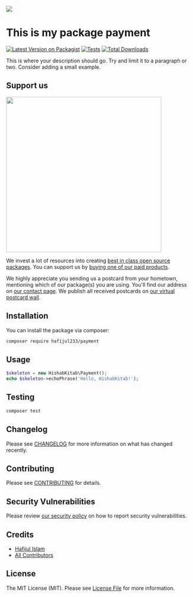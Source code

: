 
[<img src="https://github-ads.s3.eu-central-1.amazonaws.com/support-ukraine.svg?t=1" />](https://supportukrainenow.org)

# This is my package payment

[![Latest Version on Packagist](https://img.shields.io/packagist/v/hafijul233/payment.svg?style=flat-square)](https://packagist.org/packages/hafijul233/payment)
[![Tests](https://github.com/hafijul233/payment/actions/workflows/run-tests.yml/badge.svg?branch=main)](https://github.com/hafijul233/payment/actions/workflows/run-tests.yml)
[![Total Downloads](https://img.shields.io/packagist/dt/hafijul233/payment.svg?style=flat-square)](https://packagist.org/packages/hafijul233/payment)

This is where your description should go. Try and limit it to a paragraph or two. Consider adding a small example.

## Support us

[<img src="https://github-ads.s3.eu-central-1.amazonaws.com/payment.jpg?t=1" width="419px" />](https://spatie.be/github-ad-click/payment)

We invest a lot of resources into creating [best in class open source packages](https://spatie.be/open-source). You can support us by [buying one of our paid products](https://spatie.be/open-source/support-us).

We highly appreciate you sending us a postcard from your hometown, mentioning which of our package(s) you are using. You'll find our address on [our contact page](https://spatie.be/about-us). We publish all received postcards on [our virtual postcard wall](https://spatie.be/open-source/postcards).

## Installation

You can install the package via composer:

```bash
composer require hafijul233/payment
```

## Usage

```php
$skeleton = new HishabKitab\Payment();
echo $skeleton->echoPhrase('Hello, HishabKitab!');
```

## Testing

```bash
composer test
```

## Changelog

Please see [CHANGELOG](CHANGELOG.md) for more information on what has changed recently.

## Contributing

Please see [CONTRIBUTING](https://github.com/spatie/.github/blob/main/CONTRIBUTING.md) for details.

## Security Vulnerabilities

Please review [our security policy](../../security/policy) on how to report security vulnerabilities.

## Credits

- [Hafijul Islam](https://github.com/hafijul233)
- [All Contributors](../../contributors)

## License

The MIT License (MIT). Please see [License File](LICENSE.md) for more information.
